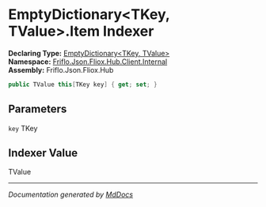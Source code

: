 ﻿<!--  
  <auto-generated>   
    The contents of this file were generated by a tool.  
    Changes to this file may be list if the file is regenerated  
  </auto-generated>   
-->

# EmptyDictionary\<TKey, TValue\>.Item Indexer

**Declaring Type:** [EmptyDictionary\<TKey, TValue\>](../index.md)  
**Namespace:** [Friflo.Json.Fliox.Hub.Client.Internal](../../index.md)  
**Assembly:** Friflo.Json.Fliox.Hub

```csharp
public TValue this[TKey key] { get; set; }
```

## Parameters

`key`  TKey

## Indexer Value

TValue

___

*Documentation generated by [MdDocs](https://github.com/ap0llo/mddocs)*
